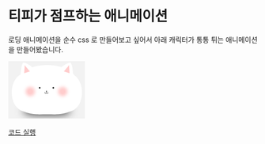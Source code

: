 # 티피가 점프하는 애니메이션

로딩 애니메이션을 순수 css 로 만들어보고 싶어서 아래 캐릭터가 통통 튀는 애니메이션을 만들어봤습니다.

![tippy](/tippy.PNG)

[코드 실행](http://tippy.kafuuchino.moe)